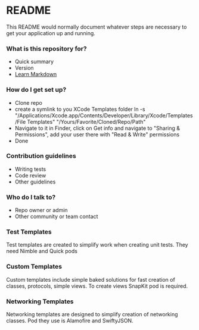 # README #

This README would normally document whatever steps are necessary to get your application up and running.

### What is this repository for? ###

* Quick summary
* Version
* [Learn Markdown](https://bitbucket.org/tutorials/markdowndemo)

### How do I get set up? ###

* Clone repo
* create a symlink to you XCode Templates folder
ln -s "/Applications/Xcode.app/Contents/Developer/Library/Xcode/Templates/File Templates" "/Yours/Favorite/Cloned/Repo/Path"
* Navigate to it in Finder, click on Get info and navigate to "Sharing & Permissions", add your user there with "Read & Write" permissions
* Done

### Contribution guidelines ###

* Writing tests
* Code review
* Other guidelines

### Who do I talk to? ###

* Repo owner or admin
* Other community or team contact

### Test Templates ###

Test templates are created to simplify work when creating unit tests. They need Nimble and Quick pods

### Custom Templates ###

Custom templates include simple baked solutions for fast creation of classes, protocols, simple views. To create views SnapKit pod is required.

### Networking Templates ###

Networking templates are designed to simplify creation of networking classes. Pod they use is Alamofire and SwiftyJSON.